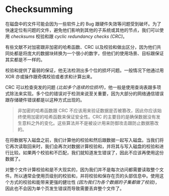 # Checksumming

在磁盘中的文件可能会因为一些软件上的 Bug 跟硬件失效等问题受到破坏。为了快速定位有问题的文件，避免他们影响到其他的子系统或其他的节点，我们可以使用 *checksums* 校验和跟 *cyclic redundancy checks* *(CRC)*。

有些文献不对加密跟非加密的哈希函数、CRC 以及校验和做出区分，因为他们共同处都是将庞大的数据块转换为一个很小的数字，但他们的使用场景、目标跟保证其实都是不一样的。

校验和提供了最弱的保证，他无法检测出多个位的损坏问题。一般情况下他通过用 XOR 亦或操作跟奇偶校验或者求和计算出来。

CRC 可以检查突发的问题 *(比如多个连续的位损坏)*，他一般是使用查询表跟多项式除法来实现。多个位的错误对于检测来说至关重要，因为大部分的网络通信错误跟存储硬件错误都是以这种方式出现的。

> 非加密的哈希函数跟 CRC 不应该用来验证数据是否被篡改，因此你应该始终使用加密的哈希函数来保证安全性。CRC 的主要目的是确保数据没有发生意料之外的变化。这些算法并不是被设计用来防御攻击跟防止数据篡改的。

在将数据写入磁盘之前，我们计算他的校验和然后跟数据一起写入磁盘。当我们将它再次读取回来时，我们会再次对数据计算校验和，并将其与写入磁盘的校验和进行比较。如果两个校验和不匹配，我们就知道发生错误了，因此不应该再使用这份数据了。

对整个文件计算校验和是不大现实的，因为我们并不是每次访问都需要读取整个文件。所以通常会使用页级别的校验和，并将校验和保存在页的头部信息中。使用这个方式的校验和能带来更强的健壮性 *(因为我们为各个数据的子集都做了校验)*，因此也不会因为单个页发生错误而导致需要丢弃整个文件了。



















